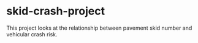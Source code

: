 # skid-crash-project

This project looks at the relationship between pavement skid number and vehicular crash risk.
